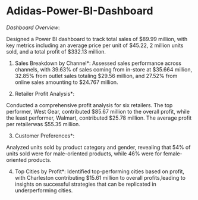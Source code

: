 # Adidas-Power-BI-Dashboard
*Dashboard Overview*:

Designed a Power BI dashboard to track total sales of $89.99 million, with key metrics including an average price per unit of $45.22, 2 million units sold, and a total profit of $332.13 million.

1. Sales Breakdown by Channel*:
Assessed sales performance across channels, with 39.63% of sales coming from in-store at $35.664 million, 32.85% from outlet sales totaling $29.56 million, and 27.52% from online sales amounting to $24.767 million.

2. Retailer Profit Analysis*:

Conducted a comprehensive profit analysis for six retailers. The top performer, West Gear, contributed $85.67 million to the overall profit, while the least performer, Walmart, contributed $25.78 million. The average profit per retailerwas $55.35 million.

3. Customer Preferences*:

Analyzed units sold by product category and gender, revealing that 54% of units sold were for male-oriented products, while 46% were for female-oriented products.

4. Top Cities by Profit*:
Identified top-performing cities based on profit, with Charleston contributing $15.61 million to overall profits,leading to insights on successful strategies that can be replicated in underperforming cities.
